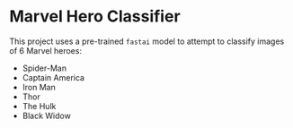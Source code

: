 # Marvel Hero Classifier
This project uses a pre-trained `fastai` model to attempt to classify images of 6 Marvel heroes:
- Spider-Man
- Captain America
- Iron Man
- Thor
- The Hulk
- Black Widow
